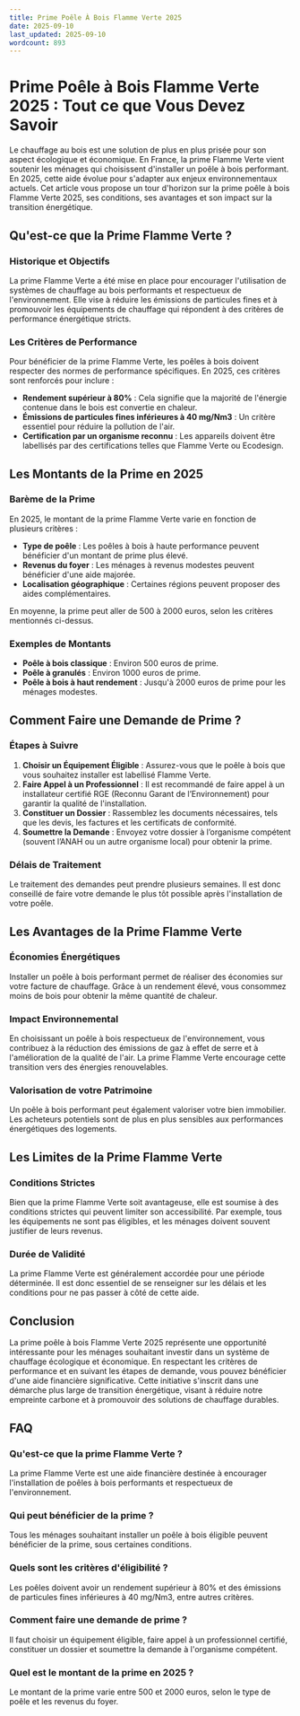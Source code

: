 ```yaml
---
title: Prime Poêle À Bois Flamme Verte 2025
date: 2025-09-10
last_updated: 2025-09-10
wordcount: 893
---
```


# Prime Poêle à Bois Flamme Verte 2025 : Tout ce que Vous Devez Savoir

Le chauffage au bois est une solution de plus en plus prisée pour son aspect écologique et économique. En France, la prime Flamme Verte vient soutenir les ménages qui choisissent d'installer un poêle à bois performant. En 2025, cette aide évolue pour s'adapter aux enjeux environnementaux actuels. Cet article vous propose un tour d'horizon sur la prime poêle à bois Flamme Verte 2025, ses conditions, ses avantages et son impact sur la transition énergétique.

## Qu'est-ce que la Prime Flamme Verte ?

### Historique et Objectifs

La prime Flamme Verte a été mise en place pour encourager l'utilisation de systèmes de chauffage au bois performants et respectueux de l'environnement. Elle vise à réduire les émissions de particules fines et à promouvoir les équipements de chauffage qui répondent à des critères de performance énergétique stricts.

### Les Critères de Performance

Pour bénéficier de la prime Flamme Verte, les poêles à bois doivent respecter des normes de performance spécifiques. En 2025, ces critères sont renforcés pour inclure :

- **Rendement supérieur à 80%** : Cela signifie que la majorité de l'énergie contenue dans le bois est convertie en chaleur.
- **Émissions de particules fines inférieures à 40 mg/Nm3** : Un critère essentiel pour réduire la pollution de l'air.
- **Certification par un organisme reconnu** : Les appareils doivent être labellisés par des certifications telles que Flamme Verte ou Ecodesign.

## Les Montants de la Prime en 2025

### Barème de la Prime

En 2025, le montant de la prime Flamme Verte varie en fonction de plusieurs critères :

- **Type de poêle** : Les poêles à bois à haute performance peuvent bénéficier d'un montant de prime plus élevé.
- **Revenus du foyer** : Les ménages à revenus modestes peuvent bénéficier d'une aide majorée.
- **Localisation géographique** : Certaines régions peuvent proposer des aides complémentaires.

En moyenne, la prime peut aller de 500 à 2000 euros, selon les critères mentionnés ci-dessus.

### Exemples de Montants

- **Poêle à bois classique** : Environ 500 euros de prime.
- **Poêle à granulés** : Environ 1000 euros de prime.
- **Poêle à bois à haut rendement** : Jusqu'à 2000 euros de prime pour les ménages modestes.

## Comment Faire une Demande de Prime ?

### Étapes à Suivre

1. **Choisir un Équipement Éligible** : Assurez-vous que le poêle à bois que vous souhaitez installer est labellisé Flamme Verte.
2. **Faire Appel à un Professionnel** : Il est recommandé de faire appel à un installateur certifié RGE (Reconnu Garant de l’Environnement) pour garantir la qualité de l'installation.
3. **Constituer un Dossier** : Rassemblez les documents nécessaires, tels que les devis, les factures et les certificats de conformité.
4. **Soumettre la Demande** : Envoyez votre dossier à l’organisme compétent (souvent l’ANAH ou un autre organisme local) pour obtenir la prime.

### Délais de Traitement

Le traitement des demandes peut prendre plusieurs semaines. Il est donc conseillé de faire votre demande le plus tôt possible après l'installation de votre poêle.

## Les Avantages de la Prime Flamme Verte

### Économies Énergétiques

Installer un poêle à bois performant permet de réaliser des économies sur votre facture de chauffage. Grâce à un rendement élevé, vous consommez moins de bois pour obtenir la même quantité de chaleur.

### Impact Environnemental

En choisissant un poêle à bois respectueux de l'environnement, vous contribuez à la réduction des émissions de gaz à effet de serre et à l'amélioration de la qualité de l'air. La prime Flamme Verte encourage cette transition vers des énergies renouvelables.

### Valorisation de votre Patrimoine

Un poêle à bois performant peut également valoriser votre bien immobilier. Les acheteurs potentiels sont de plus en plus sensibles aux performances énergétiques des logements.

## Les Limites de la Prime Flamme Verte

### Conditions Strictes

Bien que la prime Flamme Verte soit avantageuse, elle est soumise à des conditions strictes qui peuvent limiter son accessibilité. Par exemple, tous les équipements ne sont pas éligibles, et les ménages doivent souvent justifier de leurs revenus.

### Durée de Validité

La prime Flamme Verte est généralement accordée pour une période déterminée. Il est donc essentiel de se renseigner sur les délais et les conditions pour ne pas passer à côté de cette aide.

## Conclusion

La prime poêle à bois Flamme Verte 2025 représente une opportunité intéressante pour les ménages souhaitant investir dans un système de chauffage écologique et économique. En respectant les critères de performance et en suivant les étapes de demande, vous pouvez bénéficier d'une aide financière significative. Cette initiative s'inscrit dans une démarche plus large de transition énergétique, visant à réduire notre empreinte carbone et à promouvoir des solutions de chauffage durables.

## FAQ

### Qu'est-ce que la prime Flamme Verte ?

La prime Flamme Verte est une aide financière destinée à encourager l'installation de poêles à bois performants et respectueux de l'environnement.

### Qui peut bénéficier de la prime ?

Tous les ménages souhaitant installer un poêle à bois éligible peuvent bénéficier de la prime, sous certaines conditions.

### Quels sont les critères d'éligibilité ?

Les poêles doivent avoir un rendement supérieur à 80% et des émissions de particules fines inférieures à 40 mg/Nm3, entre autres critères.

### Comment faire une demande de prime ?

Il faut choisir un équipement éligible, faire appel à un professionnel certifié, constituer un dossier et soumettre la demande à l'organisme compétent.

### Quel est le montant de la prime en 2025 ?

Le montant de la prime varie entre 500 et 2000 euros, selon le type de poêle et les revenus du foyer.